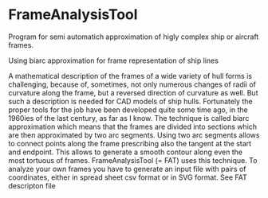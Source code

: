 # FrameAnalysisTool
Program for semi automatich approximation of higly complex ship or aircraft frames.

Using biarc approximation for frame representation of ship lines

A mathematical description of the frames of a wide variety of hull forms is challenging, because of, sometimes, not only numerous changes of radii of curvature along the frame, but a reversed direction of curvature as well. But such a description is needed for CAD models of ship hulls. Fortunately the proper tools for the job have been developed quite some time ago, in the 1960ies of the last century, as far as I know. The technique is called biarc approximation which means that the frames are divided into sections which are then approximated by two arc segments. Using two arc segments allows to connect points along the frame prescribing also the tangent at the start and endpoint. This allows to generate a smooth contour along even the most tortuous of frames. FrameAnalysisTool (= FAT) uses this technique. To analyze your own frames you have to generate an input file with pairs of coordinates, either in spread sheet csv format or in SVG format. See FAT descripton file
